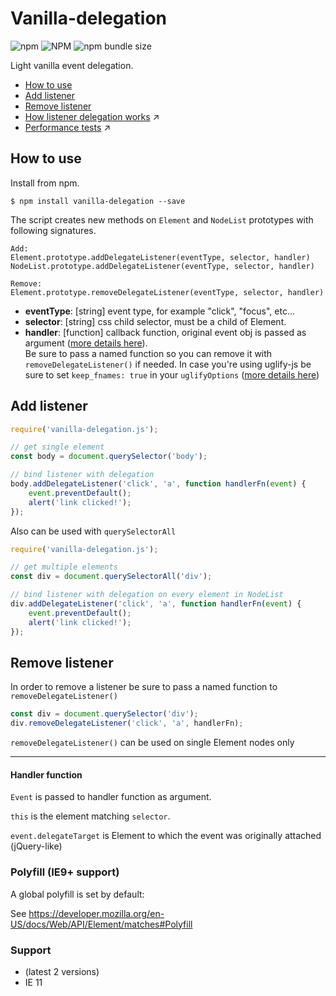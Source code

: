 # Vanilla-delegation

![npm](https://img.shields.io/npm/v/vanilla-delegation.svg?style=flat-square) ![NPM](https://img.shields.io/npm/l/vanilla-delegation.svg?style=flat-square) ![npm bundle size](https://img.shields.io/bundlephobia/min/vanilla-delegation.svg?style=flat-square)

Light vanilla event delegation.

* [How to use](#how-to-use)
* [Add listener](#add-listener)
* [Remove listener](#remove-listener)
* [How listener delegation works](/extras/how-delegation-lookup-works.md) :arrow_upper_right:
* [Performance tests](/extras/performance-test.md) :arrow_upper_right:

## How to use

Install from npm.

```
$ npm install vanilla-delegation --save
```

The script creates new methods on `Element` and `NodeList` prototypes with following signatures.
```text
Add:
Element.prototype.addDelegateListener(eventType, selector, handler)
NodeList.prototype.addDelegateListener(eventType, selector, handler)

Remove:
Element.prototype.removeDelegateListener(eventType, selector, handler)
```

- **eventType**: [string] event type, for example "click", "focus", etc...
- **selector**: [string] css child selector, must be a child of Element.
- **handler**: [function] callback function, original event obj is passed as argument ([more details here](#handler-function)).<br />
Be sure to pass a named function so you can remove it with `removeDelegateListener()` if needed. In case you're using uglify-js be sure to set `keep_fnames: true` in your `uglifyOptions` ([more details here](https://webpack.js.org/plugins/uglifyjs-webpack-plugin/#uglifyoptions))

## Add listener

```javascript
require('vanilla-delegation.js');

// get single element
const body = document.querySelector('body');

// bind listener with delegation
body.addDelegateListener('click', 'a', function handlerFn(event) {
    event.preventDefault();
    alert('link clicked!');
});
```
Also can be used with `querySelectorAll`
```javascript
require('vanilla-delegation.js');

// get multiple elements
const div = document.querySelectorAll('div');

// bind listener with delegation on every element in NodeList
div.addDelegateListener('click', 'a', function handlerFn(event) {
    event.preventDefault();
    alert('link clicked!');
});
```

## Remove listener
In order to remove a listener be sure to pass a named function to `removeDelegateListener()`
```javascript
const div = document.querySelector('div');
div.removeDelegateListener('click', 'a', handlerFn);
```

`removeDelegateListener()` can be used on single Element nodes only

---

#### Handler function
`Event` is passed to handler function as argument.

`this` is the element matching `selector`.

`event.delegateTarget` is Element to which the event was originally attached (jQuery-like)

### Polyfill (IE9+ support)

A global polyfill is set by default:

See https://developer.mozilla.org/en-US/docs/Web/API/Element/matches#Polyfill

### Support
- (latest 2 versions)
- IE 11
